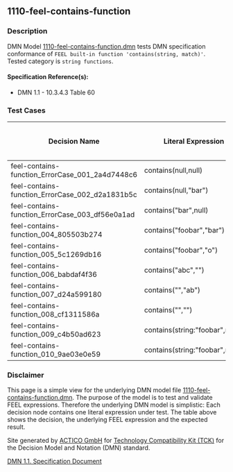 1110-feel-contains-function
--------------------

### Description ###

DMN Model [1110-feel-contains-function.dmn](./1110-feel-contains-function.dmn) tests DMN specification conformance of `FEEL built-in function 'contains(string, match)'`. Tested category is `string functions`.

#### Specification Reference(s): ####
 * DMN 1.1 - 10.3.4.3 Table 60

### Test Cases ###

|Decision Name| Literal Expression (FEEL) | Expected Result (Expected Type)|
|-------------|-------------------------- |--------------------------------|
|feel-contains-function_ErrorCase_001_2a4d7448c6|contains(null,null)|null (boolean)|
|feel-contains-function_ErrorCase_002_d2a1831b5c|contains(null,"bar")|null (boolean)|
|feel-contains-function_ErrorCase_003_df56e0a1ad|contains("bar",null)|null (boolean)|
|feel-contains-function_004_805503b274|contains("foobar","bar")|true (boolean)|
|feel-contains-function_005_5c1269db16|contains("foobar","o")|true (boolean)|
|feel-contains-function_006_babdaf4f36|contains("abc","")|true (boolean)|
|feel-contains-function_007_d24a599180|contains("","ab")|false (boolean)|
|feel-contains-function_008_cf1311586a|contains("","")|true (boolean)|
|feel-contains-function_009_c4b50ad623|contains(string:"foobar",match:"bar")|true (boolean)|
|feel-contains-function_010_9ae03e0e59|contains(string:"foobar",match:"b")|true (boolean)|

         

### Disclaimer ###
This page is a simple view for the underlying DMN model file [1110-feel-contains-function.dmn](./1110-feel-contains-function.dmn).
The purpose of the model is to test and validate FEEL expressions. Therefore the underlying DMN model is simplistic:
Each decision node contains one literal expression under test. The table above shows the decision, the underlying FEEL expression and the expected result.

Site generated by [ACTICO GmbH](https://actico.com) for [Technology Compatibility Kit (TCK)](https://dmn-tck.github.io/tck/) for the Decision Model and Notation (DMN) standard.

[DMN 1.1. Specification Document](http://www.omg.org/spec/DMN/1.1/) 
  
